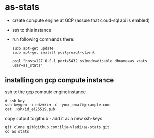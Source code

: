 # as-stats

- create compute engine at GCP (assure that cloud-sql api is enabled)
- ssh to this instance
- run following commands there:

  ```
  sudo apt-get update
  sudo apt-get install postgresql-client

  psql "host=127.0.0.1 port=5432 sslmode=disable dbname=as_stats user=as_stats"
  ```
  

## installing on gcp compute instance
ssh to the gcp compute engine instance
```
# ssh key
ssh-keygen -t ed25519 -C "your_email@example.com"
cat .ssh/id_ed25519.pub
```
copy output to github - add it as a new ssh-keys
```
git clone git@github.com:ilja-vladi/as-stats.git
cd as-stats
```